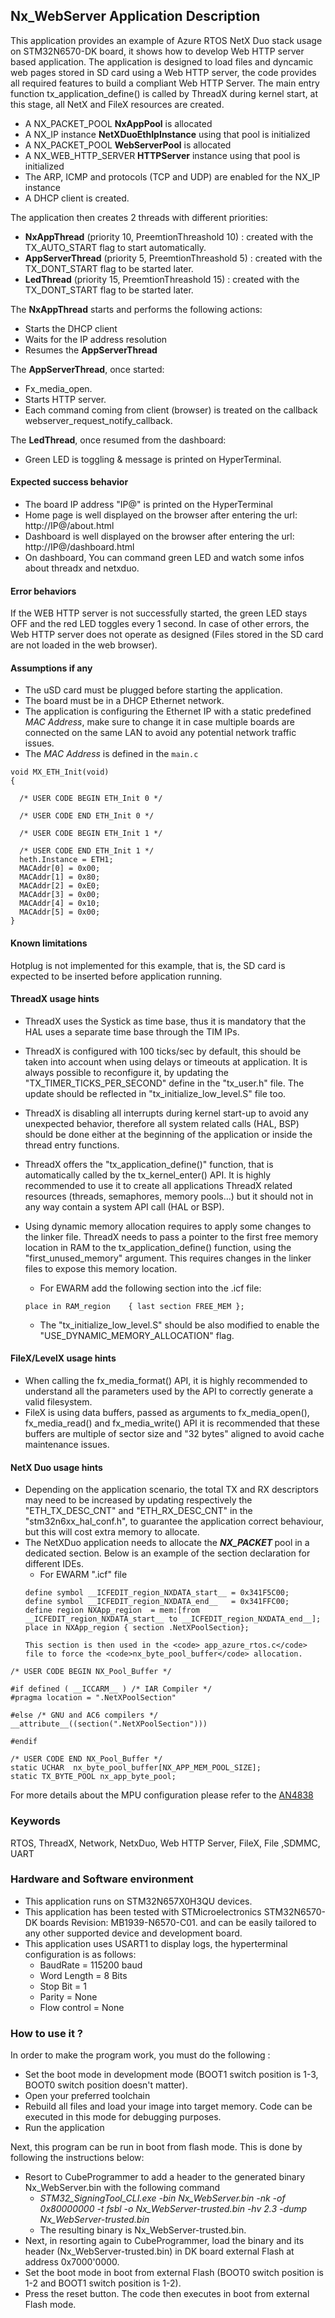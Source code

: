
## <b>Nx_WebServer Application Description</b>

This application provides an example of Azure RTOS NetX Duo stack usage on STM32N6570-DK board, it shows how to develop Web HTTP server based application.
The application is designed to load files and dyncamic web pages stored in SD card using a Web HTTP server, the code provides all required features to build a compliant Web HTTP Server.
The main entry function tx_application_define() is called by ThreadX during kernel start, at this stage, all NetX and FileX resources are created.

 + A NX_PACKET_POOL **NxAppPool** is allocated
 + A NX_IP instance **NetXDuoEthIpInstance** using that pool is initialized
 + A NX_PACKET_POOL **WebServerPool** is allocated
 + A NX_WEB_HTTP_SERVER **HTTPServer** instance using that pool is initialized
 + The ARP, ICMP and protocols (TCP and UDP) are enabled for the NX_IP instance
 + A DHCP client is created.

The application then creates 2 threads with different priorities:

 + **NxAppThread** (priority 10, PreemtionThreashold 10) : created with the TX_AUTO_START flag to start automatically.
 + **AppServerThread** (priority 5, PreemtionThreashold 5) : created with the TX_DONT_START flag to be started later.
 + **LedThread** (priority 15, PreemtionThreashold 15) : created with the TX_DONT_START flag to be started later.

The **NxAppThread** starts and performs the following actions:

  + Starts the DHCP client
  + Waits for the IP address resolution
  + Resumes the **AppServerThread**

The **AppServerThread**, once started:

  + Fx_media_open.
  + Starts HTTP server.
  + Each command coming from client (browser) is treated on the callback webserver_request_notify_callback.

The **LedThread**, once resumed from the dashboard:

  + Green LED is toggling & message is printed on HyperTerminal.

#### <b>Expected success behavior</b>

 + The board IP address "IP@" is printed on the HyperTerminal
 + Home page is well displayed on the browser after entering the url: http://IP@/about.html
 + Dashboard is well displayed on the browser after entering the url: http://IP@/dashboard.html
 + On dashboard, You can command green LED and watch some infos about threadx and netxduo.

#### <b>Error behaviors</b>

If the WEB HTTP server is not successfully started, the green LED stays OFF and the red LED toggles every 1 second.
In case of other errors, the Web HTTP server does not operate as designed (Files stored in the SD card are not loaded in the web browser).

#### <b>Assumptions if any</b>

- The uSD card must be plugged before starting the application.
- The board must be in a DHCP Ethernet network.
- The application is configuring the Ethernet IP with a static predefined _MAC Address_, make sure to change it in case multiple boards are connected on the same LAN to avoid any potential network traffic issues.
- The _MAC Address_ is defined in the `main.c`

```
void MX_ETH_Init(void)
{

  /* USER CODE BEGIN ETH_Init 0 */

  /* USER CODE END ETH_Init 0 */

  /* USER CODE BEGIN ETH_Init 1 */

  /* USER CODE END ETH_Init 1 */
  heth.Instance = ETH1;
  MACAddr[0] = 0x00;
  MACAddr[1] = 0x80;
  MACAddr[2] = 0xE0;
  MACAddr[3] = 0x00;
  MACAddr[4] = 0x10;
  MACAddr[5] = 0x00;
}
```

#### <b>Known limitations</b>

Hotplug is not implemented for this example, that is, the SD card is expected to be inserted before application running.

#### <b>ThreadX usage hints</b>

 - ThreadX uses the Systick as time base, thus it is mandatory that the HAL uses a separate time base through the TIM IPs.
 - ThreadX is configured with 100 ticks/sec by default, this should be taken into account when using delays or timeouts at application. It is always possible to reconfigure it, by updating the "TX_TIMER_TICKS_PER_SECOND" define in the "tx_user.h" file. The update should be reflected in "tx_initialize_low_level.S" file too.
 - ThreadX is disabling all interrupts during kernel start-up to avoid any unexpected behavior, therefore all system related calls (HAL, BSP) should be done either at the beginning of the application or inside the thread entry functions.
 - ThreadX offers the "tx_application_define()" function, that is automatically called by the tx_kernel_enter() API.
   It is highly recommended to use it to create all applications ThreadX related resources (threads, semaphores, memory pools...)  but it should not in any way contain a system API call (HAL or BSP).
 - Using dynamic memory allocation requires to apply some changes to the linker file.
   ThreadX needs to pass a pointer to the first free memory location in RAM to the tx_application_define() function,
   using the "first_unused_memory" argument.
   This requires changes in the linker files to expose this memory location.
    + For EWARM add the following section into the .icf file:
     ```
     place in RAM_region    { last section FREE_MEM };
     ```

    + The "tx_initialize_low_level.S" should be also modified to enable the "USE_DYNAMIC_MEMORY_ALLOCATION" flag.

#### <b>FileX/LevelX usage hints</b>

- When calling the fx_media_format() API, it is highly recommended to understand all the parameters used by the API to correctly generate a valid filesystem.
- FileX is using data buffers, passed as arguments to fx_media_open(), fx_media_read() and fx_media_write() API it is recommended that these buffers are multiple of sector size and "32 bytes" aligned to avoid cache maintenance issues.

#### <b>NetX Duo usage hints</b>

- Depending on the application scenario, the total TX and RX descriptors may need to be increased by updating respectively  the "ETH_TX_DESC_CNT" and "ETH_RX_DESC_CNT" in the "stm32n6xx_hal_conf.h", to guarantee the application correct behaviour, but this will cost extra memory to allocate.
- The NetXDuo application needs to allocate the <b> <i> NX_PACKET </i> </b> pool in a dedicated section.
Below is an example of the section declaration for different IDEs.
   + For EWARM ".icf" file
   ```
   define symbol __ICFEDIT_region_NXDATA_start__ = 0x341F5C00;
   define symbol __ICFEDIT_region_NXDATA_end__   = 0x341FFC00;
   define region NXApp_region  = mem:[from __ICFEDIT_region_NXDATA_start__ to __ICFEDIT_region_NXDATA_end__];
   place in NXApp_region { section .NetXPoolSection};

  This section is then used in the <code> app_azure_rtos.c</code> file to force the <code>nx_byte_pool_buffer</code> allocation.

```
/* USER CODE BEGIN NX_Pool_Buffer */

#if defined ( __ICCARM__ ) /* IAR Compiler */
#pragma location = ".NetXPoolSection"

#else /* GNU and AC6 compilers */
__attribute__((section(".NetXPoolSection")))

#endif

/* USER CODE END NX_Pool_Buffer */
static UCHAR  nx_byte_pool_buffer[NX_APP_MEM_POOL_SIZE];
static TX_BYTE_POOL nx_app_byte_pool;
```
For more details about the MPU configuration please refer to the [AN4838](https://www.st.com/resource/en/application_note/dm00272912-managing-memory-protection-unit-in-stm32-mcus-stmicroelectronics.pdf)

### <b>Keywords</b>

RTOS, ThreadX, Network, NetxDuo, Web HTTP Server, FileX, File ,SDMMC, UART

### <b>Hardware and Software environment</b>

  - This application runs on STM32N657X0H3QU devices.
  - This application has been tested with STMicroelectronics STM32N6570-DK boards Revision: MB1939-N6570-C01.
    and can be easily tailored to any other supported device and development board.
  - This application uses USART1 to display logs, the hyperterminal configuration is as follows:
      - BaudRate = 115200 baud
      - Word Length = 8 Bits
      - Stop Bit = 1
      - Parity = None
      - Flow control = None

### <b>How to use it ?</b>

In order to make the program work, you must do the following :

  - Set the boot mode in development mode (BOOT1 switch position is 1-3, BOOT0 switch position doesn't matter).
  - Open your preferred toolchain
  - Rebuild all files and load your image into target memory. Code can be executed in this mode for debugging purposes.
  - Run the application

 Next, this program can be run in boot from flash mode. This is done by following the instructions below:

 - Resort to CubeProgrammer to add a header to the generated binary Nx_WebServer.bin with the following command
      - *STM32_SigningTool_CLI.exe -bin Nx_WebServer.bin -nk -of 0x80000000 -t fsbl -o Nx_WebServer-trusted.bin -hv 2.3 -dump Nx_WebServer-trusted.bin*
   - The resulting binary is Nx_WebServer-trusted.bin.
 - Next, in resorting again to CubeProgrammer, load the binary and its header (Nx_WebServer-trusted.bin) in DK board external Flash at address 0x7000'0000.
 - Set the boot mode in boot from external Flash (BOOT0 switch position is 1-2 and BOOT1 switch position is 1-2).
 - Press the reset button. The code then executes in boot from external Flash mode.
